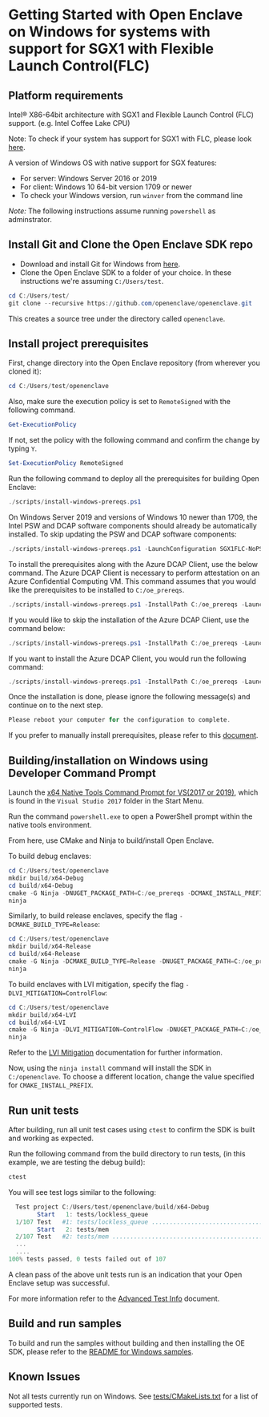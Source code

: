 # Getting Started with Open Enclave on Windows for systems with support for SGX1 with Flexible Launch Control(FLC)

## Platform requirements

Intel® X86-64bit architecture with SGX1 and Flexible Launch Control (FLC) support. (e.g. Intel Coffee Lake CPU)

Note: To check if your system has support for SGX1 with FLC, please look [here](../SGXSupportLevel.md).

A version of Windows OS with native support for SGX features:
- For server: Windows Server 2016 or 2019
- For client: Windows 10 64-bit version 1709 or newer
- To check your Windows version, run `winver` from the command line

*Note:* The following instructions assume running `powershell` as adminstrator.

## Install Git and Clone the Open Enclave SDK repo

- Download and install Git for Windows from [here](https://git-scm.com/download/win).
- Clone the Open Enclave SDK to a folder of your choice. In these instructions
  we're assuming `C:/Users/test`.

```powershell
cd C:/Users/test/
git clone --recursive https://github.com/openenclave/openenclave.git
```

This creates a source tree under the directory called `openenclave`.

## Install project prerequisites

First, change directory into the Open Enclave repository (from wherever you
cloned it):

```powershell
cd C:/Users/test/openenclave
```

Also, make sure the execution policy is set to `RemoteSigned` with the following command.

```powershell
Get-ExecutionPolicy
```

If not, set the policy with the following command and confirm the change by typing `Y`.

```powershell
Set-ExecutionPolicy RemoteSigned
```

Run the following command to deploy all the prerequisites for building Open Enclave:

```powershell
./scripts/install-windows-prereqs.ps1
```

On Windows Server 2019 and versions of Windows 10 newer than 1709, the Intel PSW
and DCAP software components should already be automatically installed. To skip
updating the PSW and DCAP software components:


```powershell
./scripts/install-windows-prereqs.ps1 -LaunchConfiguration SGX1FLC-NoPSWDCAP
```

To install the prerequisites along with the Azure DCAP Client, use the below
command. The Azure DCAP Client is necessary to perform attestation on an Azure
Confidential Computing VM. This command assumes that you would like the
prerequisites to be installed to `C:/oe_prereqs`.

```powershell
./scripts/install-windows-prereqs.ps1 -InstallPath C:/oe_prereqs -LaunchConfiguration SGX1FLC -DCAPClientType Azure
```

If you would like to skip the installation of the Azure DCAP Client, use the
command below:

```powershell
./scripts/install-windows-prereqs.ps1 -InstallPath C:/oe_prereqs -LaunchConfiguration SGX1FLC -DCAPClientType None
```

If you want to install the Azure DCAP Client, you would run the following
command:

```powershell
./scripts/install-windows-prereqs.ps1 -InstallPath C:/oe_prereqs -LaunchConfiguration SGX1FLC -DCAPClientType Azure
```

Once the installation is done, please ignore the following message(s) and continue on to the next step.

```powershell
Please reboot your computer for the configuration to complete.
```

If you prefer to manually install prerequisites, please refer to this
[document](WindowsManualInstallPrereqs.md).

## Building/installation on Windows using Developer Command Prompt

Launch the [x64 Native Tools Command Prompt for VS(2017 or 2019)](
https://docs.microsoft.com/en-us/dotnet/framework/tools/developer-command-prompt-for-vs),
which is found in the `Visual Studio 2017` folder in the Start Menu.

Run the command `powershell.exe` to open a PowerShell prompt within the native
tools environment.

From here, use CMake and Ninja to build/install Open Enclave.

To build debug enclaves:

```powershell
cd C:/Users/test/openenclave
mkdir build/x64-Debug
cd build/x64-Debug
cmake -G Ninja -DNUGET_PACKAGE_PATH=C:/oe_prereqs -DCMAKE_INSTALL_PREFIX=C:/openenclave ../..
ninja
```

Similarly, to build release enclaves, specify the flag
`-DCMAKE_BUILD_TYPE=Release`:

```powershell
cd C:/Users/test/openenclave
mkdir build/x64-Release
cd build/x64-Release
cmake -G Ninja -DCMAKE_BUILD_TYPE=Release -DNUGET_PACKAGE_PATH=C:/oe_prereqs -DCMAKE_INSTALL_PREFIX=C:/openenclave ../..
ninja
```

To build enclaves with LVI mitigation, specify the flag `-DLVI_MITIGATION=ControlFlow`:
```powershell
cd C:/Users/test/openenclave
mkdir build/x64-LVI
cd build/x64-LVI
cmake -G Ninja -DLVI_MITIGATION=ControlFlow -DNUGET_PACKAGE_PATH=C:/oe_prereqs -DCMAKE_INSTALL_PREFIX=C:/openenclave ../..
ninja
```
Refer to the [LVI Mitigation](AdvancedBuildInfo.md#lvi-mitigation) documentation for further information.

Now, using the `ninja install` command will install the SDK in
`C:/openenclave`. To choose a different location, change
the value specified for `CMAKE_INSTALL_PREFIX`.

## Run unit tests

After building, run all unit test cases using `ctest` to confirm the SDK is built and working as expected.

Run the following command from the build directory to run tests, (in this example, we are testing the debug build):

```powershell
ctest
```

You will see test logs similar to the following:

```powershell
  Test project C:/Users/test/openenclave/build/x64-Debug
        Start   1: tests/lockless_queue
  1/107 Test   #1: tests/lockless_queue ..................................   Passed    3.49 sec
        Start   2: tests/mem
  2/107 Test   #2: tests/mem .............................................   Passed    0.01 sec
  ...
  ....
100% tests passed, 0 tests failed out of 107
```

A clean pass of the above unit tests run is an indication that your Open Enclave setup was successful. 

For more information refer to the [Advanced Test Info](AdvancedTestInfo.md) document.

## Build and run samples

To build and run the samples without building and then installing the OE SDK, please refer to the [README for Windows samples](/samples/README_Windows.md).

## Known Issues

Not all tests currently run on Windows. See [tests/CMakeLists.txt](/tests/CMakeLists.txt) for a list of supported tests.
